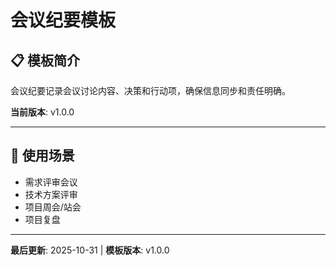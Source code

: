 # 会议纪要模板

## 📋 模板简介

会议纪要记录会议讨论内容、决策和行动项，确保信息同步和责任明确。

**当前版本**: v1.0.0

---

## 🎯 使用场景

- 需求评审会议
- 技术方案评审
- 项目周会/站会
- 项目复盘

---

**最后更新**: 2025-10-31 | **模板版本**: v1.0.0
